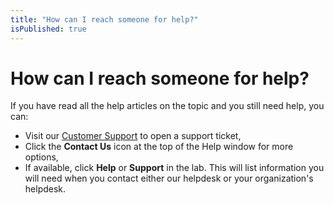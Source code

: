 ```yaml
---
title: "How can I reach someone for help?"
isPublished: true
---
```


# How can I reach someone for help?

If you have read all the help articles on the topic and you still need help, you can:
- Visit our [Customer Support](https://www.skillable.com/customer-support/) to open a support ticket,
- Click the **Contact Us** icon at the top of the Help window for more options,
- If available, click **Help** or **Support** in the lab. This will list information you will need when you contact either our helpdesk or your organization's helpdesk.
